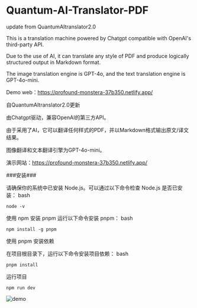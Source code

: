 # Quantum-AI-Translator-PDF

update from QuantumAItranslator2.0

This is a translation machine powered by Chatgpt compatible with OpenAI's third-party API.

Due to the use of AI, it can translate any style of PDF and produce logically structured output in Markdown format.

The image translation engine is GPT-4o, and the text translation engine is GPT-4o-mini.

Demo web：https://profound-monstera-37b350.netlify.app/



自QuantumAItranslator2.0更新

由Chatgpt驱动，兼容OpenAI的第三方API。

由于采用了AI，它可以翻译任何样式的PDF，并以Markdown格式输出原文/译文结果。

图像翻译和文本翻译引擎为GPT-4o-mini。

演示网站：https://profound-monstera-37b350.netlify.app/

###安装###

请确保你的系统中已安装 Node.js。可以通过以下命令检查 Node.js 是否已安装：
bash
```
node -v
```
使用 npm 安装 pnpm
运行以下命令安装 pnpm：
bash
```
npm install -g pnpm
```
使用 pnpm 安装依赖

在项目根目录下，运行以下命令安装项目依赖：
bash
```
pnpm install
```
运行项目

```
npm run dev
```


![demo](https://github.com/user-attachments/assets/7a06e4f3-8cc3-4ee6-9b90-685305327bbf)

